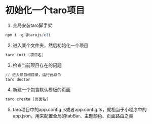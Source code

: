 # 初始化一个taro项目

1. 全局安装taro脚手架

```powershell
npm i -g @tarojs/cli
```

2. 进入某个文件夹，然后初始化一个项目

```powershell
taro init [项目名]
```

3. 检查当前项目存在的问题

```powershell
// 进入项目根目录，运行此命令
taro doctor
```

4. 新建一个包含默认模板的页面

```powershell
taro create [页面名]
```

5. taro项目中的app.config.js或者app.config.ts，就相当于小程序中的app.json，用来配置全局的tabBar、主题颜色、页面路由之类